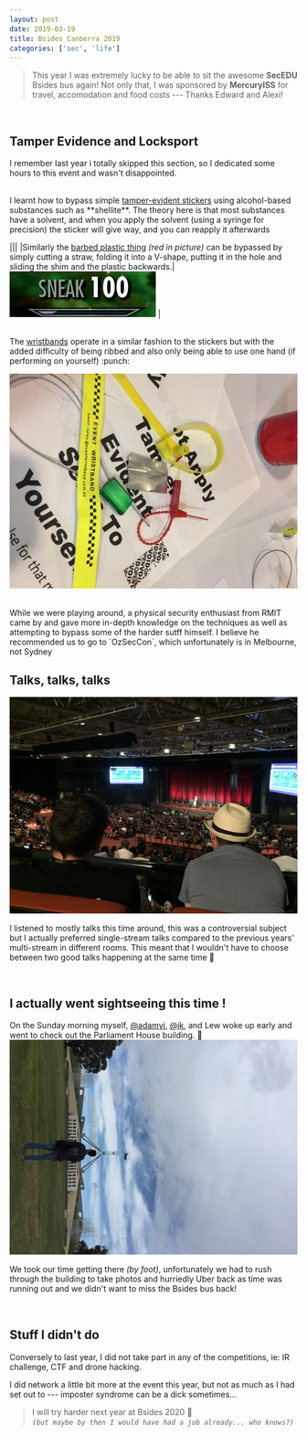 ```yaml
---
layout: post
date: 2019-03-19
title: Bsides Canberra 2019
categories: ['sec', 'life']
---
```


> This year I was extremely lucky to be able to sit the awesome **SecEDU** Bsides bus again! Not only that, I was sponsored by **MercuryISS** for travel, accomodation and food costs --- Thanks Edward and Alexi!

<br/>

## Tamper Evidence and Locksport

I remember last year i totally skipped this section, so I dedicated some hours to this event and wasn't disappointed. 

<br/>
I learnt how to bypass simple <u>tamper-evident stickers</u> using alcohol-based substances such as **shellite**. The theory here is that most substances have a solvent, and when you apply the solvent (using a syringe for precision) the sticker will give way, and you can reapply it afterwards

|||
|Similarly the <u>barbed plastic thing</u> _(red in picture)_ can be bypassed by simply cutting a straw, folding it into a V-shape, putting it in the hole and sliding the shim and the plastic backwards.|![sneak](/assets/images/bsides19-sneak100.jpg) |

<br/>  
The <u>wristbands</u> operate in a similar fashion to the stickers but with the added difficulty of being ribbed and also only being able to use one hand (if performing on yourself) :punch:  

![Tamper](/assets/images/bsides19-tamper.jpg)  

<br/>
While we were playing around, a physical security enthusiast from RMIT came by and gave more in-depth knowledge on the techniques as well as attempting to bypass some of the harder sutff himself. I believe he recommended us to go to `OzSecCon`, which unfortunately is in Melbourne, not Sydney

<br/>

## Talks, talks, talks 
![Conference Hall](/assets/images/bsides19-ch.jpg)

I listened to mostly talks this time around, this was a controversial subject but I actually preferred single-stream talks compared to the previous years' multi-stream in different rooms. This meant that I wouldn't have to choose between two good talks happening at the same time :twisted_rightwards_arrows:  


<br/>

## I actually went sightseeing this time !
On the Sunday morning myself, <u>@adamyi</u>, <u>@jk</u>, and Lew woke up early and went to check out the Parliament House building. :sunrise: 
![Parliament House](/assets/images/bsides19-ph.jpg)

We took our time getting there _(by foot)_, unfortunately we had to rush through the building to take photos and hurriedly Uber back as time was running out and we didn't want to miss the Bsides bus back!

<br/>

## Stuff I didn't do
Conversely to last year, I did not take part in any of the competitions, ie: IR challenge, CTF and drone hacking.

I did network a little bit more at the event this year, but not as much as I had set out to --- imposter syndrome can be a dick sometimes...

> I will try harder next year at Bsides 2020 :muscle:  
_`(but maybe by then I would have had a job already... who knows?)`_
